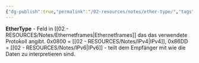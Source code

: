```yaml
---
{"dg-publish":true,"permalink":"/02-resources/notes/ether-type/","tags":["ethernet/protokoll","rahmen/identifikation","informatik/netzwerk"],"noteIcon":"","updated":"2025-09-10T16:35:16.297+02:00"}
---
```



**EtherType** - Feld in [[02 - RESOURCES/Notes/Ethernetframes\|Ethernetframes]] das das verwendete Protokoll angibt.
0x0800 = [[02 - RESOURCES/Notes/IPv4\|IPv4]], 0x86DD = [[02 - RESOURCES/Notes/IPv6\|IPv6]] - teilt dem Empfänger mit wie die Daten zu interpretieren sind.